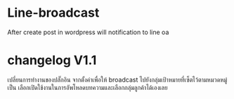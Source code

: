 # Line-broadcast
After create post in wordpress will notification to line oa 
# changelog V1.1
เปลี่ยนการทำงานของปลั๊กอิน จากตั้งค่าเพื่อให้ broadcast ไปยังกลุ่มเป้าหมายที่เซ็ตไว้ตามหมวดหมู่ เป็น เลือกเปิดใช้งานในการอัพโหลดบทความและเลือกกลุ่มลูกค้าได้เองเลย

